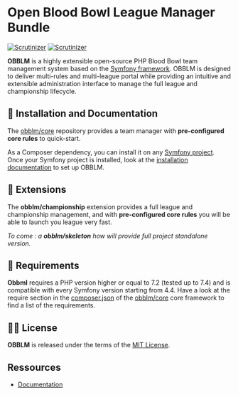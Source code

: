 # Open Blood Bowl League Manager Bundle

[![Scrutinizer](https://scrutinizer-ci.com/g/obblm/core/badges/quality-score.png?b=master)](https://scrutinizer-ci.com/g/obblm/core/?branch=master)
[![Scrutinizer](https://scrutinizer-ci.com/g/obblm/core/badges/coverage.png?b=master)](https://scrutinizer-ci.com/g/obblm/core/?branch=master)

**OBBLM** is a highly extensible open-source PHP Blood Bowl team management system based on the [Symfony framework][1]. 
OBBLM is designed to deliver multi-rules and multi-league portal while providing an intuitive and extensible administration interface to manage the full league and championship lifecycle.

🚀 Installation and Documentation
----------------------------------

The [obblm/core][2] repository provides a team manager with **pre-configured core rules** to quick-start.

As a Composer dependency, you can install it on any [Symfony project][3]. Once your Symfony project is installed, look at the [installation documentation][4] to set up OBBLM.

🧰 Extensions
----------------------------------
The **obblm/championship** extension provides a full league and championship management, and with **pre-configured core rules** you will be able to launch you league very fast.

_To come : a **obblm/skeleton** how will provide full project standalone version._


💾 Requirements
----------------------------------
**Obbml** requires a PHP version higher or equal to 7.2 (tested up to 7.4) and is compatible with every Symfony version starting from 4.4.
Have a look at the require section in the [composer.json](composer.json) of the [obblm/core][2] core framework to find a list of the requirements.

👩‍⚖️️ License
----------------------------------
**OBBLM** is released under the terms of the [MIT License](LICENSE).

Ressources
----------------------------------

- [Documentation](doc/Readme.md)

[1]: https://symfony.com/
[2]: https://github.com/obblm/core
[3]: https://symfony.com/doc/current/setup.html
[4]: doc/1.Installation.md
